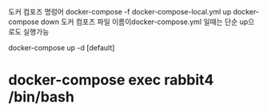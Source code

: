 도커 컴포즈 명렁어
 docker-compose -f docker-compose-local.yml up
 docker-compose down
도커 컴포즈 파일 이름이docker-compose.yml 일때는 단순 up으로도 실행가능

 docker-compose up -d  [default]
# docker-compose exec rabbit4 /bin/bash
